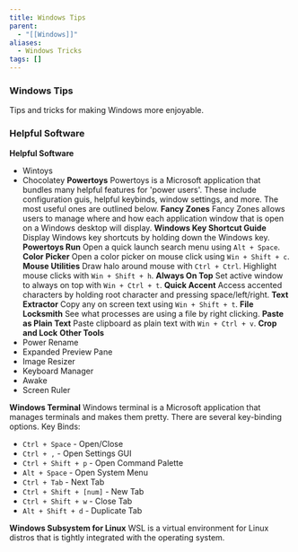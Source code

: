 ```yaml
---
title: Windows Tips
parent:
  - "[[Windows]]"
aliases:
  - Windows Tricks
tags: []
---
```

### Windows Tips
Tips and tricks for making Windows more enjoyable.
### Helpful Software
**Helpful Software**
- Wintoys
- Chocolatey
**Powertoys**
	Powertoys is a Microsoft application that bundles many helpful features for 'power users'. These include configuration guis, helpful keybinds, window settings, and more. The most useful ones are outlined below.
	**Fancy Zones**
		Fancy Zones allows users to manage where and how each application window that is open on a Windows desktop will display.
	**Windows Key Shortcut Guide**
		Display Windows key shortcuts by holding down the Windows key.
	**Powertoys Run**
		Open a quick launch search menu using `Alt + Space`.
	**Color Picker**
		Open a color picker on mouse click using `Win + Shift + c`.
	**Mouse Utilities**
		Draw halo around mouse with `Ctrl + Ctrl`.
		Highlight mouse clicks with `Win + Shift + h`.
	**Always On Top**
		Set active window to always on top with `Win + Ctrl + t`.
	**Quick Accent**
		Access accented characters by holding root character and pressing space/left/right.
	**Text Extractor**
		Copy any on screen text using `Win + Shift + t`.
	**File Locksmith**
		See what processes are using a file by right clicking.
	**Paste as Plain Text**
		Paste clipboard as plain text with `Win + Ctrl + v`.
	**Crop and Lock**
	**Other Tools**
- Power Rename
- Expanded Preview Pane
- Image Resizer
- Keyboard Manager
- Awake
- Screen Ruler
	
**Windows Terminal**
	Windows terminal is a Microsoft application that manages terminals and makes them pretty. There are several key-binding options.
	Key Binds:
- `Ctrl + Space` - Open/Close 
- `Ctrl + ,` - Open Settings GUI
- `Ctrl + Shift + p` - Open Command Palette
- `Alt + Space` - Open System Menu
- `Ctrl + Tab` - Next Tab
- `Ctrl + Shift + [num]` - New Tab
- `Ctrl + Shift + w` - Close Tab
- `Alt + Shift + d` - Duplicate Tab

**Windows Subsystem for Linux**
	WSL is a virtual environment for Linux distros that is tightly integrated with the operating system.